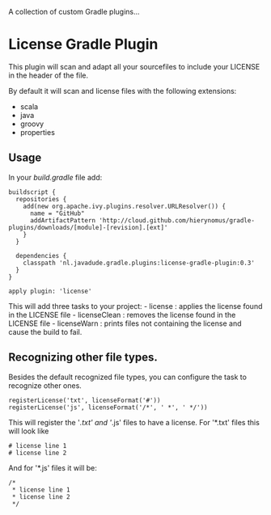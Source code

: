 A collection of custom Gradle plugins...

# License Gradle Plugin
This plugin will scan and adapt all your sourcefiles to include your LICENSE in the header of the file.

By default it will scan and license files with the following extensions:

* scala
* java
* groovy
* properties

## Usage
In your _build.gradle_ file add:

	buildscript {
	  repositories {
	    add(new org.apache.ivy.plugins.resolver.URLResolver()) {
	      name = "GitHub"
	      addArtifactPattern 'http://cloud.github.com/hierynomus/gradle-plugins/downloads/[module]-[revision].[ext]'
	    }
	  }
	
	  dependencies {
	    classpath 'nl.javadude.gradle.plugins:license-gradle-plugin:0.3'
	  }
	}

	apply plugin: 'license'

This will add three tasks to your project:
	- license        : applies the license found in the LICENSE file
	- licenseClean   : removes the license found in the LICENSE file
	- licenseWarn    : prints files not containing the license and cause the build to fail.

## Recognizing other file types.
Besides the default recognized file types, you can configure the task to recognize other ones.

    registerLicense('txt', licenseFormat('#'))
    registerLicense('js', licenseFormat('/*', ' *', ' */'))

This will register the '*.txt' and '*.js' files to have a license. For '*.txt' files this will look like

    # license line 1
    # license line 2

And for '*.js' files it will be:

    /*
     * license line 1
     * license line 2
     */
